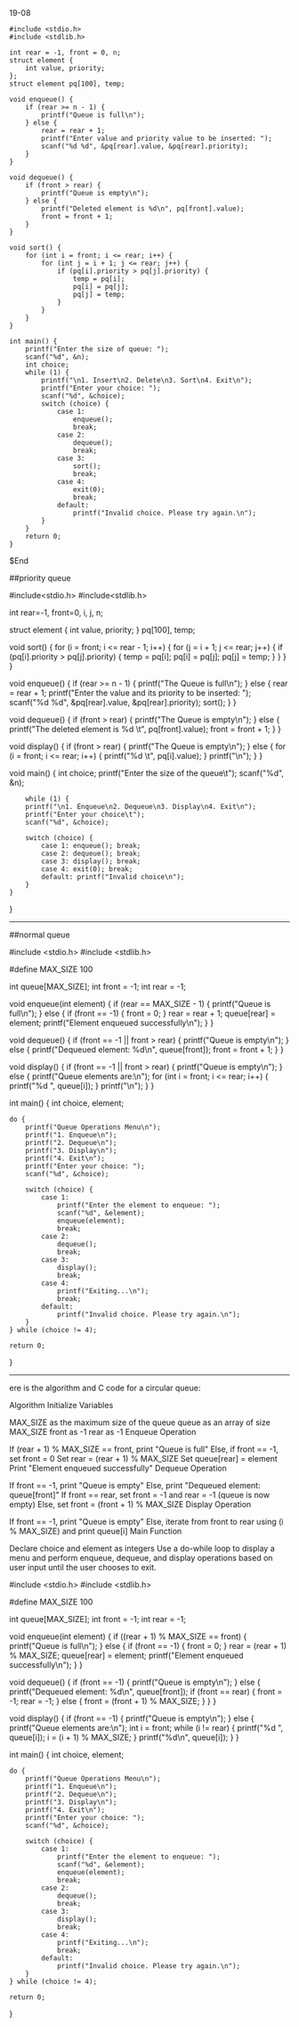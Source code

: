 19-08

```
#include <stdio.h>
#include <stdlib.h>

int rear = -1, front = 0, n;
struct element {
    int value, priority;
};
struct element pq[100], temp;

void enqueue() {
    if (rear >= n - 1) {
        printf("Queue is full\n");
    } else {
        rear = rear + 1;
        printf("Enter value and priority value to be inserted: ");
        scanf("%d %d", &pq[rear].value, &pq[rear].priority);
    }
}

void dequeue() {
    if (front > rear) {
        printf("Queue is empty\n");
    } else {
        printf("Deleted element is %d\n", pq[front].value);
        front = front + 1;
    }
}

void sort() {
    for (int i = front; i <= rear; i++) {
        for (int j = i + 1; j <= rear; j++) {
            if (pq[i].priority > pq[j].priority) {
                temp = pq[i];
                pq[i] = pq[j];
                pq[j] = temp;
            }
        }
    }
}

int main() {
    printf("Enter the size of queue: ");
    scanf("%d", &n);
    int choice;
    while (1) {
        printf("\n1. Insert\n2. Delete\n3. Sort\n4. Exit\n");
        printf("Enter your choice: ");
        scanf("%d", &choice);
        switch (choice) {
            case 1:
                enqueue();
                break;
            case 2:
                dequeue();
                break;
            case 3:
                sort();
                break;
            case 4:
                exit(0);
                break;
            default:
                printf("Invalid choice. Please try again.\n");
        }
    }
    return 0;
}
```
    
    
    
    
    
    
    
    
    
    
    
    



$$$$$End


##priority queue 

#include<stdio.h>
#include<stdlib.h>

int rear=-1, front=0, i, j, n;

struct element {
    int value, priority;
} pq[100], temp;

void sort() {
    for (i = front; i <= rear - 1; i++) {
        for (j = i + 1; j <= rear; j++) {
            if (pq[i].priority > pq[j].priority) {
                temp = pq[i];
                pq[i] = pq[j];
                pq[j] = temp;
            }
        }
    }
}

void enqueue() {
    if (rear >= n - 1) {
        printf("The Queue is full\n");
    } else {
        rear = rear + 1;
        printf("Enter the value and its priority to be inserted: ");
        scanf("%d %d", &pq[rear].value, &pq[rear].priority);
        sort();
    }
}

void dequeue() {
    if (front > rear) {
        printf("The Queue is empty\n");
    } else {
        printf("The deleted element is %d \t", pq[front].value);
        front = front + 1;
    }
}

void display() {
    if (front > rear) {
        printf("The Queue is empty\n");
    } else {
        for (i = front; i <= rear; i++) {
            printf("%d \t", pq[i].value);
        }
        printf("\n");
    }
}

void main() {
    int choice;
    printf("Enter the size of the queue\t");
    scanf("%d", &n);
   
        while (1) {
        printf("\n1. Enqueue\n2. Dequeue\n3. Display\n4. Exit\n");
        printf("Enter your choice\t");
        scanf("%d", &choice);

        switch (choice) {
            case 1: enqueue(); break;
            case 2: dequeue(); break;
            case 3: display(); break;
            case 4: exit(0); break;
            default: printf("Invalid choice\n");
        }
    }
}



******

##normal queue 

#include <stdio.h>
#include <stdlib.h>

#define MAX_SIZE 100

int queue[MAX_SIZE];
int front = -1;
int rear = -1;

void enqueue(int element) {
    if (rear == MAX_SIZE - 1) {
        printf("Queue is full\n");
    } else {
        if (front == -1) {
            front = 0;
        }
        rear = rear + 1;
        queue[rear] = element;
        printf("Element enqueued successfully\n");
    }
}

void dequeue() {
    if (front == -1 || front > rear) {
        printf("Queue is empty\n");
    } else {
        printf("Dequeued element: %d\n", queue[front]);
        front = front + 1;
    }
}

void display() {
    if (front == -1 || front > rear) {
        printf("Queue is empty\n");
    } else {
        printf("Queue elements are:\n");
        for (int i = front; i <= rear; i++) {
            printf("%d ", queue[i]);
        }
        printf("\n");
    }
}

int main() {
    int choice, element;
    
    do {
        printf("Queue Operations Menu\n");
        printf("1. Enqueue\n");
        printf("2. Dequeue\n");
        printf("3. Display\n");
        printf("4. Exit\n");
        printf("Enter your choice: ");
        scanf("%d", &choice);
        
        switch (choice) {
            case 1:
                printf("Enter the element to enqueue: ");
                scanf("%d", &element);
                enqueue(element);
                break;
            case 2:
                dequeue();
                break;
            case 3:
                display();
                break;
            case 4:
                printf("Exiting...\n");
                break;
            default:
                printf("Invalid choice. Please try again.\n");
        }
    } while (choice != 4);
    
    return 0;
}



****




ere is the algorithm and C code for a circular queue:

Algorithm
Initialize Variables

MAX_SIZE as the maximum size of the queue
queue as an array of size MAX_SIZE
front as -1
rear as -1
Enqueue Operation

If (rear + 1) % MAX_SIZE == front, print "Queue is full"
Else, if front == -1, set front = 0
Set rear = (rear + 1) % MAX_SIZE
Set queue[rear] = element
Print "Element enqueued successfully"
Dequeue Operation

If front == -1, print "Queue is empty"
Else, print "Dequeued element: queue[front]"
If front == rear, set front = -1 and rear = -1 (queue is now empty)
Else, set front = (front + 1) % MAX_SIZE
Display Operation

If front == -1, print "Queue is empty"
Else, iterate from front to rear using (i % MAX_SIZE) and print queue[i]
Main Function

Declare choice and element as integers
Use a do-while loop to display a menu and perform enqueue, dequeue, and display operations based on user input until the user chooses to exit.



#include <stdio.h>
#include <stdlib.h>

#define MAX_SIZE 100

int queue[MAX_SIZE];
int front = -1;
int rear = -1;

void enqueue(int element) {
    if ((rear + 1) % MAX_SIZE == front) {
        printf("Queue is full\n");
    } else {
        if (front == -1) {
            front = 0;
        }
        rear = (rear + 1) % MAX_SIZE;
        queue[rear] = element;
        printf("Element enqueued successfully\n");
    }
}

void dequeue() {
    if (front == -1) {
        printf("Queue is empty\n");
    } else {
        printf("Dequeued element: %d\n", queue[front]);
        if (front == rear) {
            front = -1;
            rear = -1;
        } else {
            front = (front + 1) % MAX_SIZE;
        }
    }
}

void display() {
    if (front == -1) {
        printf("Queue is empty\n");
    } else {
        printf("Queue elements are:\n");
        int i = front;
        while (i != rear) {
            printf("%d ", queue[i]);
            i = (i + 1) % MAX_SIZE;
        }
        printf("%d\n", queue[i]);
    }
}

int main() {
    int choice, element;
    
    do {
        printf("Queue Operations Menu\n");
        printf("1. Enqueue\n");
        printf("2. Dequeue\n");
        printf("3. Display\n");
        printf("4. Exit\n");
        printf("Enter your choice: ");
        scanf("%d", &choice);
        
        switch (choice) {
            case 1:
                printf("Enter the element to enqueue: ");
                scanf("%d", &element);
                enqueue(element);
                break;
            case 2:
                dequeue();
                break;
            case 3:
                display();
                break;
            case 4:
                printf("Exiting...\n");
                break;
            default:
                printf("Invalid choice. Please try again.\n");
        }
    } while (choice != 4);
    
    return 0;
}
